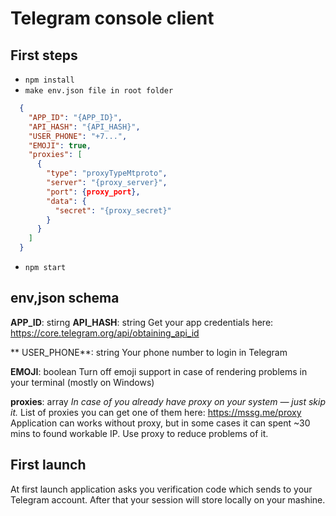 # Telegram console client

## First steps
- `npm install`
- `make env.json file in root folder`

```json
  {
    "APP_ID": "{APP_ID}",
    "API_HASH": "{API_HASH}",
    "USER_PHONE": "+7...",
    "EMOJI": true,
    "proxies": [
      {
        "type": "proxyTypeMtproto",
        "server": "{proxy_server}",
        "port": {proxy_port},
        "data": {
          "secret": "{proxy_secret}"
        }
      }
    ]
  }
```
- `npm start`

## env,json schema

**APP_ID**: stirng
**API_HASH**: string
Get your app credentials here:
https://core.telegram.org/api/obtaining_api_id

** USER_PHONE**: string
Your phone number to login in Telegram

**EMOJI**: boolean
Turn off emoji support in case of rendering problems in your terminal (mostly on Windows)

**proxies**: array
*In case of you already have proxy on your system — just skip it.*
List of proxies you can get one of them here: https://mssg.me/proxy
Application can works without proxy, but in some cases it can spent ~30 mins to found workable IP. Use proxy to reduce problems of it.

## First launch
At first launch application asks you verification code which sends to your Telegram account. After that your session will store locally on your mashine.
